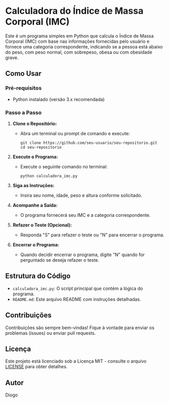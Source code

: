 # Calculadora do Índice de Massa Corporal (IMC)

Este é um programa simples em Python que calcula o Índice de Massa Corporal (IMC) com base nas informações fornecidas pelo usuário e fornece uma categoria correspondente, indicando se a pessoa está abaixo do peso, com peso normal, com sobrepeso, obesa ou com obesidade grave.

## Como Usar

### Pré-requisitos
- Python instalado (versão 3.x recomendada)

### Passo a Passo

1. **Clone o Repositório:**
   - Abra um terminal ou prompt de comando e execute:
     ```
     git clone https://github.com/seu-usuario/seu-repositorio.git
     cd seu-repositorio
     ```

2. **Execute o Programa:**
   - Execute o seguinte comando no terminal:
     ```
     python calculadora_imc.py
     ```

3. **Siga as Instruções:**
   - Insira seu nome, idade, peso e altura conforme solicitado.

4. **Acompanhe a Saída:**
   - O programa fornecerá seu IMC e a categoria correspondente.

5. **Refazer o Teste (Opcional):**
   - Responda "S" para refazer o teste ou "N" para encerrar o programa.

6. **Encerrar o Programa:**
   - Quando decidir encerrar o programa, digite "N" quando for perguntado se deseja refazer o teste.

## Estrutura do Código

- `calculadora_imc.py`: O script principal que contém a lógica do programa.
- `README.md`: Este arquivo README com instruções detalhadas.

## Contribuições

Contribuições são sempre bem-vindas! Fique à vontade para enviar os problemas (issues) ou enviar pull requests.

## Licença

Este projeto está licenciado sob a Licença MIT - consulte o arquivo [LICENSE](LICENSE) para obter detalhes.

## Autor

Diogo

